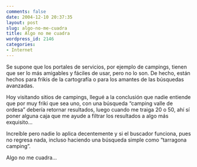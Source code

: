```yaml
---
comments: false
date: 2004-12-10 20:37:35
layout: post
slug: algo-no-me-cuadra
title: Algo no me cuadra
wordpress_id: 2146
categories:
- Internet
---
```


Se supone que los portales de servicios, por ejemplo de campings, tienen que ser lo más amigables y fáciles de usar, pero no lo son. De hecho, están hechos para frikis de la cartografía o para los amantes de las búsquedas avanzadas.





Hoy visitando sitios de campings, llegué a la conclusión que nadie entiende que por muy friki que sea uno, con una búsqueda “camping valle de ordesa” debería retornar resultados, luego cuando me traiga 20 o 50, ahí sí poner alguna caja que me ayude a filtrar los resultados a algo más exquisito…





Increíble pero nadie lo aplica decentemente y si el buscador funciona, pues no regresa nada, incluso haciendo una búsqueda simple como “tarragona camping”.





Algo no me cuadra…




 
